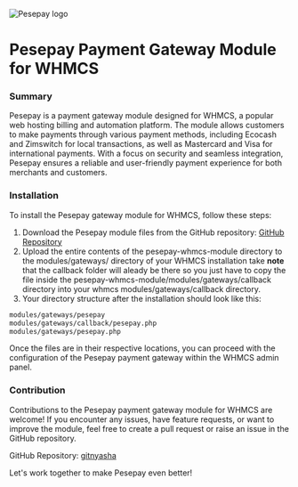 
![Pesepay logo](https://github.com/gitnyasha/pesepay-whmcs-module/assets/45620987/95f132ef-a4cf-40c6-a347-08498c2eb5b5)

# Pesepay Payment Gateway Module for WHMCS

### Summary

Pesepay is a payment gateway module designed for WHMCS, a popular web hosting billing and automation platform. The module allows customers to make payments through various payment methods, including Ecocash and Zimswitch for local transactions, as well as Mastercard and Visa for international payments. With a focus on security and seamless integration, Pesepay ensures a reliable and user-friendly payment experience for both merchants and customers.

### Installation

To install the Pesepay gateway module for WHMCS, follow these steps:

1. Download the Pesepay module files from the GitHub repository: [GitHub Repository](https://github.com/gitnyasha/pesepay-whmcs-module
)
2. Upload the entire contents of the pesepay-whmcs-module directory to the modules/gateways/ directory of your WHMCS installation take **note** that the callback folder will aleady be there so you just have to copy the file inside the pesepay-whmcs-module/modules/gateways/callback directory into your whmcs modules/gateways/callback directory.
3. Your directory structure after the installation should look like this:

```bash
modules/gateways/pesepay
modules/gateways/callback/pesepay.php
modules/gateways/pesepay.php
```

Once the files are in their respective locations, you can proceed with the configuration of the Pesepay payment gateway within the WHMCS admin panel.


### Contribution
Contributions to the Pesepay payment gateway module for WHMCS are welcome! If you encounter any issues, have feature requests, or want to improve the module, feel free to create a pull request or raise an issue in the GitHub repository.

GitHub Repository: [gitnyasha](https://github.com/gitnyasha/pesepay-whmcs-module)

Let's work together to make Pesepay even better!
